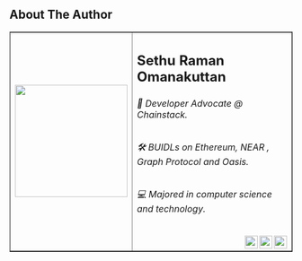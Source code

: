 
## About The Author
<table border= "solid">
  <tbody border="none">
    <tr>
      <td>
        <img src="https://avatars.githubusercontent.com/u/44131280?v=4" width='200' height = '200'>
      </td>
      <td>
        <h2> Sethu Raman Omanakuttan </h2>
        <h6> 🥑 Developer Advocate @ Chainstack.  </h6>
        <h6> 🛠️ BUIDLs on Ethereum, NEAR , Graph Protocol and Oasis.
        <h6> 💻 Majored in computer science and technology. </h6>
        <a href="https://github.com/SethuRamanOmanakuttan">
         <img align="right" alt="Sethu Raman | GitHub" width="23px" src="https://raw.githubusercontent.com/FortAwesome/Font-Awesome/d02961b018153506364077343b0edcde0a39d27e/svgs/brands/square-github.svg" />
        </a>
        <img align="right" alt="Sethu Raman | Twitter" width="23px" src="https://raw.githubusercontent.com/FortAwesome/Font-Awesome/d02961b018153506364077343b0edcde0a39d27e/svgs/brands/square-twitter.svg" />
        </a>
        <a href="https://www.linkedin.com/in/sethuraman-omanakuttan">
        <img align="right" alt="Sethu Raman | LinkedIN" width="23px" src="https://raw.githubusercontent.com/FortAwesome/Font-Awesome/d02961b018153506364077343b0edcde0a39d27e/svgs/brands/linkedin.svg" />
        </a>
         </td> 
    </tr>
  </tbody>
</table>
  
  
